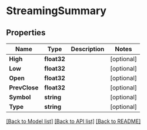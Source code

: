 # StreamingSummary

## Properties

Name | Type | Description | Notes
------------ | ------------- | ------------- | -------------
**High** | **float32** |  | [optional] 
**Low** | **float32** |  | [optional] 
**Open** | **float32** |  | [optional] 
**PrevClose** | **float32** |  | [optional] 
**Symbol** | **string** |  | [optional] 
**Type** | **string** |  | [optional] 

[[Back to Model list]](../README.md#documentation-for-models) [[Back to API list]](../README.md#documentation-for-api-endpoints) [[Back to README]](../README.md)



